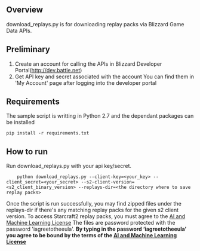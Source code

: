## Overview
download_replays.py is for downloading replay packs via Blizzard Game Data APIs.

## Preliminary
1. Create an account for calling the APIs in Blizzard Developer Portal(http://dev.battle.net)
2. Get API key and secret associated with the account
    You can find them in 'My Account' page after logging into the developer portal

## Requirements
The sample script is writting in Python 2.7 and the dependant packages can be installed 
```
pip install -r requirements.txt
```

## How to run
Run download_replays.py with your api key/secret.
```
    python download_replays.py --client-key=<your_key> --client_secret=<your_secret> --s2-client-version=<s2_client_binary_version> --replays-dir=<the directory where to save replay packs>
```
Once the script is run successfully, you may find zipped files under the replays-dir if there's any matching replay packs for the given s2 client version.
To access Starcraft2 replay packs, you must agree to the [AI and Machine Learning License](http://blzdistsc2-a.akamaihd.net/AI_AND_MACHINE_LEARNING_LICENSE.html)
The files are password protected with the password 'iagreetotheeula'.
**By typing in the password ‘iagreetotheeula’ you agree to be bound by the terms of the [AI and Machine Learning License](http://blzdistsc2-a.akamaihd.net/AI_AND_MACHINE_LEARNING_LICENSE.html)**
